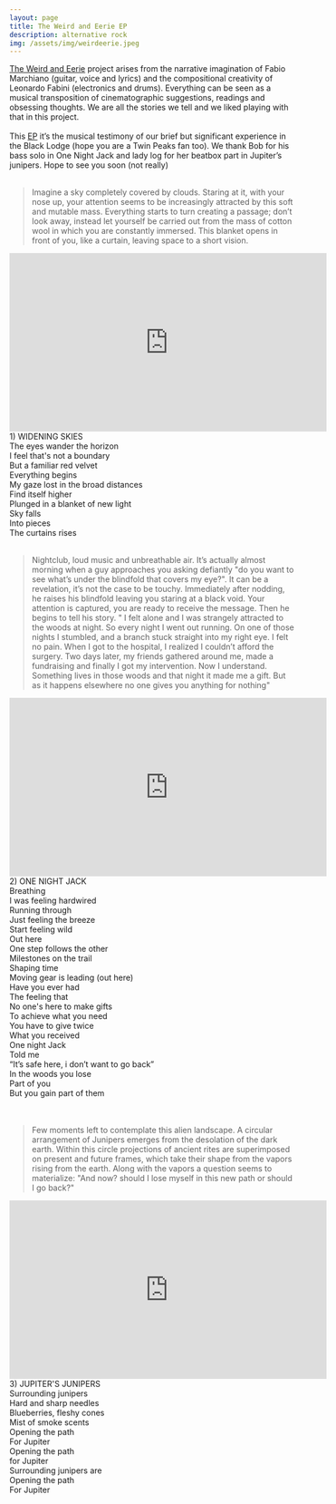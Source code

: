 ```yaml
---
layout: page
title: The Weird and Eerie EP
description: alternative rock
img: /assets/img/weirdeerie.jpeg
---
```


<a href="https://www.facebook.com/The-Weird-and-the-Eerie-101366154787666/" target="_blank">The Weird and Eerie</a> project arises from the narrative imagination of Fabio Marchiano (guitar, voice and lyrics) and the compositional creativity of Leonardo Fabini (electronics and drums). Everything can be seen as a musical transposition of cinematographic suggestions, readings and obsessing thoughts. We are all the stories we tell and we liked playing with that in this project.<br><br>
This <a href="https://soundcloud.com/theweirdandtheeerie/sets/the-weird-and-the-eerie-ep" target="_blank">EP</a> it’s the musical testimony of our brief but significant experience in the Black Lodge (hope you are a Twin Peaks fan too). We thank Bob for his bass solo in One Night Jack and lady log for her beatbox part in Jupiter’s junipers. Hope to see you soon (not really)
<br>
<br>

<blockquote>
Imagine a sky completely covered by clouds. Staring at it, with your nose up, your attention seems to be increasingly attracted by this soft and mutable mass. Everything starts to turn creating a passage; don’t look away, instead let yourself be carried out from the mass of cotton wool in which you are constantly immersed. This blanket opens in front of you, like a curtain, leaving space to a short vision.
</blockquote>
<iframe width="560" height="315" src="https://www.youtube.com/embed/aBGb2Bf0SNE" frameborder="0" allow="accelerometer; autoplay; clipboard-write; encrypted-media; gyroscope; picture-in-picture" allowfullscreen></iframe>
1) WIDENING SKIES <br>
The eyes wander the horizon<br>
I feel that's not a boundary<br>
But a familiar red velvet<br>
Everything begins <br>
My gaze lost in the broad distances<br>
Find itself higher<br>
Plunged in a blanket of new light<br>
Sky falls <br>
Into pieces<br>
The curtains rises
<br><br>

<blockquote>
Nightclub, loud music and unbreathable air. It’s actually almost morning when a guy approaches you asking defiantly "do you want to see what’s under the blindfold that covers my eye?". It can be a revelation, it’s not the case to be touchy. Immediately after nodding, he raises his blindfold leaving you staring at a black void. Your attention is captured, you are ready to receive the message. Then he begins to tell his story. " I felt alone and I was strangely attracted to the woods at night. So every night I went out running. On one of those nights I stumbled, and a branch stuck straight into my right eye. I felt no pain. When I got to the hospital, I realized I couldn’t afford the surgery. Two days later, my friends gathered around me, made a fundraising and finally I got my intervention. Now I understand. Something lives in those woods and that night it made me a gift. But as it happens elsewhere no one gives you anything for nothing"
</blockquote>
<iframe width="560" height="315" src="https://www.youtube.com/embed/R1-e3cqZHD4" frameborder="0" allow="accelerometer; autoplay; clipboard-write; encrypted-media; gyroscope; picture-in-picture" allowfullscreen></iframe>
2) ONE NIGHT JACK <br>
Breathing  <br>
I was feeling hardwired <br>
Running through <br>
Just feeling the breeze  <br>
Start feeling wild <br>
Out here <br>
One step follows the other <br>
Milestones on the trail <br>
Shaping time  <br>
Moving gear is leading (out here) <br>
Have you ever had  <br>
The feeling that <br>
No one's here to make gifts <br>
To achieve what you need <br>
You have to give twice <br>
What you received <br>
One night Jack <br>
Told me  <br>
“It’s safe here, i don’t want to go back” <br>
In the woods you lose <br>
Part of you <br>
But you gain part of them <br>
<br><br>
<blockquote>
Few moments left to contemplate this alien landscape. A circular arrangement of Junipers emerges from the desolation of the dark earth. Within this circle projections of ancient rites are superimposed on present and future frames, which take their shape from the vapors rising from the earth. Along with the vapors a question seems to materialize: "And now? should I lose myself in this new path or should I go back?"
</blockquote>
<iframe width="560" height="315" src="https://www.youtube.com/embed/g7bkeyBqMAc" frameborder="0" allow="accelerometer; autoplay; clipboard-write; encrypted-media; gyroscope; picture-in-picture" allowfullscreen></iframe>
3) JUPITER'S JUNIPERS <br>
Surrounding junipers<br>
Hard and sharp needles<br>
Blueberries, fleshy cones<br>
Mist of smoke scents<br>
Opening the path <br>
For Jupiter<br>
Opening the path<br>
for Jupiter<br>
Surrounding junipers are<br>
Opening the path <br>
For Jupiter<br>